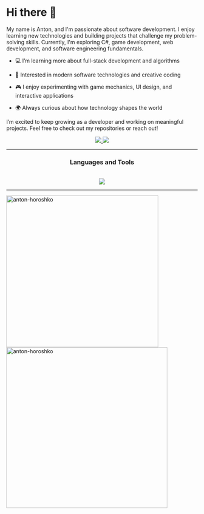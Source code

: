 # Hi there 👋

<div>
  My name is Anton, and I'm passionate about software development.
  I enjoy learning new technologies and building projects that challenge my problem-solving skills.
  Currently, I'm exploring C#, game development, web development, and software engineering fundamentals.
  
  - 💻 I’m learning more about full-stack development and algorithms
  
  - 🚀 Interested in modern software technologies and creative coding
  
  - 🎮 I enjoy experimenting with game mechanics, UI design, and interactive applications
  
  - 🌍 Always curious about how technology shapes the world
  
  I’m excited to keep growing as a developer and working on meaningful projects.
  Feel free to check out my repositories or reach out!

</div>

<div align="center">
  <a href="mailto:antonn.horoshko@gmail.com" target="_blank">
    <img src="https://img.shields.io/badge/Gmail-D14836?style=for-the-badge&logo=gmail&logoColor=white" />
  </a>
  <a href="https://t.me/@anton_horoshko" target="_blank">
    <img src="https://img.shields.io/badge/Telegram-2CA5E0?style=for-the-badge&logo=telegram&logoColor=white" />
  </a>
</div>

<hr>

<div align="center">
  <h3 > Languages and Tools </h3>
  <br>

  <a href="https://skillicons.dev">
    <img src="https://skillicons.dev/icons?i=js,html,css,cs,dotnet,cpp,visualstudio,unity,ps,pr" />
  </a>
  
</div>

<hr>

<p><img align="center" width="400px" src="https://github-readme-stats.vercel.app/api?username=anton-horoshko&show_icons=true&locale=en" alt="anton-horoshko" />
<img align="center" width="424px" src="https://github-readme-streak-stats.herokuapp.com/?user=anton-horoshko&" alt="anton-horoshko" /></p>
